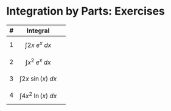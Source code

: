# Integration by Parts: Exercises

| # | Integral | |
|--|--|--|
| 1 | $$\int 2x \ e^x \ dx$$ | |
| 2 | $$\int x^2 \ e^x \ dx$$ | |
| 3 | $$\int 2x \ \sin(x) \ dx$$ | |
| 4 | $$\int 4x^2 \ \ln(x) \ dx$$ | |

